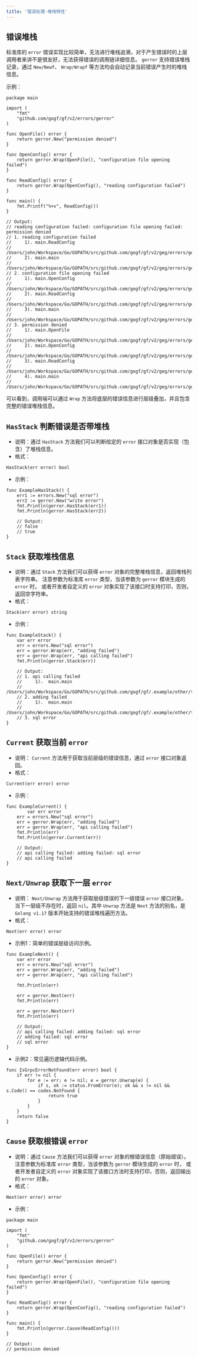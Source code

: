 ```yaml
---
title: '错误处理-堆栈特性'
---
```


## 错误堆栈

标准库的 `error` 错误实现比较简单，无法进行堆栈追溯，对于产生错误时的上层调用者来讲不是很友好，无法获得错误的调用链详细信息。 `gerror` 支持错误堆栈记录，通过 `New/Newf`、 `Wrap/Wrapf` 等方法均会自动记录当前错误产生时的堆栈信息。

示例：

```
package main

import (
	"fmt"
	"github.com/gogf/gf/v2/errors/gerror"
)

func OpenFile() error {
	return gerror.New("permission denied")
}

func OpenConfig() error {
	return gerror.Wrap(OpenFile(), "configuration file opening failed")
}

func ReadConfig() error {
	return gerror.Wrap(OpenConfig(), "reading configuration failed")
}

func main() {
	fmt.Printf("%+v", ReadConfig())
}

// Output:
// reading configuration failed: configuration file opening failed: permission denied
// 1. reading configuration failed
//     1). main.ReadConfig
//         /Users/john/Workspace/Go/GOPATH/src/github.com/gogf/gf/v2/geg/errors/gerror/gerror2.go:18
//     2). main.main
//         /Users/john/Workspace/Go/GOPATH/src/github.com/gogf/gf/v2/geg/errors/gerror/gerror2.go:25
// 2. configuration file opening failed
//     1). main.OpenConfig
//         /Users/john/Workspace/Go/GOPATH/src/github.com/gogf/gf/v2/geg/errors/gerror/gerror2.go:14
//     2). main.ReadConfig
//         /Users/john/Workspace/Go/GOPATH/src/github.com/gogf/gf/v2/geg/errors/gerror/gerror2.go:18
//     3). main.main
//         /Users/john/Workspace/Go/GOPATH/src/github.com/gogf/gf/v2/geg/errors/gerror/gerror2.go:25
// 3. permission denied
//     1). main.OpenFile
//         /Users/john/Workspace/Go/GOPATH/src/github.com/gogf/gf/v2/geg/errors/gerror/gerror2.go:10
//     2). main.OpenConfig
//         /Users/john/Workspace/Go/GOPATH/src/github.com/gogf/gf/v2/geg/errors/gerror/gerror2.go:14
//     3). main.ReadConfig
//         /Users/john/Workspace/Go/GOPATH/src/github.com/gogf/gf/v2/geg/errors/gerror/gerror2.go:18
//     4). main.main
//         /Users/john/Workspace/Go/GOPATH/src/github.com/gogf/gf/v2/geg/errors/gerror/gerror2.go:25
```

可以看到，调用端可以通过 `Wrap` 方法将底层的错误信息进行层级叠加，并且包含完整的错误堆栈信息。

## `HasStack` 判断错误是否带堆栈

- 说明：通过 `HasStack` 方法我们可以判断给定的 `error` 接口对象是否实现（包含）了堆栈信息。
- 格式：









```
HasStack(err error) bool
```

- 示例：









```
func ExampleHasStack() {
  	err1 := errors.New("sql error")
  	err2 := gerror.New("write error")
  	fmt.Println(gerror.HasStack(err1))
  	fmt.Println(gerror.HasStack(err2))

  	// Output:
  	// false
  	// true
}
```


## `Stack` 获取堆栈信息

- 说明：通过 `Stack` 方法我们可以获得 `error` 对象的完整堆栈信息，返回堆栈列表字符串。 注意参数为标准库 `error` 类型，当该参数为 `gerror` 模块生成的 `error` 时， 或者开发者自定义的 `error` 对象实现了该接口时支持打印，否则，返回空字符串。
- 格式：









```
Stack(err error) string
```

- 示例：









```
func ExampleStack() {
   	var err error
  	err = errors.New("sql error")
  	err = gerror.Wrap(err, "adding failed")
  	err = gerror.Wrap(err, "api calling failed")
  	fmt.Println(gerror.Stack(err))

  	// Output:
  	// 1. api calling failed
  	//     1).  main.main
  	//         /Users/john/Workspace/Go/GOPATH/src/github.com/gogf/gf/.example/other/test.go:14
  	// 2. adding failed
  	//     1).  main.main
  	//         /Users/john/Workspace/Go/GOPATH/src/github.com/gogf/gf/.example/other/test.go:13
  	// 3. sql error
}
```


## `Current` 获取当前 `error`

- 说明： `Current` 方法用于获取当前层级的错误信息，通过 `error` 接口对象返回。
- 格式：









```
Current(err error) error
```

- 示例：









```
func ExampleCurrent() {
    	var err error
  	err = errors.New("sql error")
  	err = gerror.Wrap(err, "adding failed")
  	err = gerror.Wrap(err, "api calling failed")
  	fmt.Println(err)
  	fmt.Println(gerror.Current(err))

  	// Output:
  	// api calling failed: adding failed: sql error
  	// api calling failed
}
```


## `Next/Unwrap` 获取下一层 `error`

- 说明： `Next/Unwrap` 方法用于获取层级错误的下一级错误 `error` 接口对象。当下一层级不存在时，返回 `nil`。其中 `Unwrap` 方法是 `Next` 方法的别名，是 `Golang v1.17` 版本开始支持的错误堆栈遍历方法。
- 格式：









```
Next(err error) error
```

- 示例1：简单的错误层级访问示例。









```
func ExampleNext() {
  	var err error
  	err = errors.New("sql error")
  	err = gerror.Wrap(err, "adding failed")
  	err = gerror.Wrap(err, "api calling failed")

  	fmt.Println(err)

  	err = gerror.Next(err)
  	fmt.Println(err)

  	err = gerror.Next(err)
  	fmt.Println(err)

  	// Output:
  	// api calling failed: adding failed: sql error
  	// adding failed: sql error
  	// sql error
}
```

- 示例2：常见遍历逻辑代码示例。









```
func IsGrpcErrorNotFound(err error) bool {
  	if err != nil {
  		for e := err; e != nil; e = gerror.Unwrap(e) {
  			if s, ok := status.FromError(e); ok && s != nil && s.Code() == codes.NotFound {
  				return true
  			}
  		}
  	}
  	return false
}
```


## `Cause` 获取根错误 `error`

- 说明：通过 `Cause` 方法我们可以获得 `error` 对象的根错误信息（原始错误）。 注意参数为标准库 `error` 类型，当该参数为 `gerror` 模块生成的 `error` 时， 或者开发者自定义的 `error` 对象实现了该接口方法时支持打印，否则，返回输出的 `error` 对象。
- 格式：









```
Next(err error) error
```

- 示例：









```
package main

import (
  	"fmt"
  	"github.com/gogf/gf/v2/errors/gerror"
)

func OpenFile() error {
  	return gerror.New("permission denied")
}

func OpenConfig() error {
  	return gerror.Wrap(OpenFile(), "configuration file opening failed")
}

func ReadConfig() error {
  	return gerror.Wrap(OpenConfig(), "reading configuration failed")
}

func main() {
  	fmt.Println(gerror.Cause(ReadConfig()))
}

// Output:
// permission denied
```